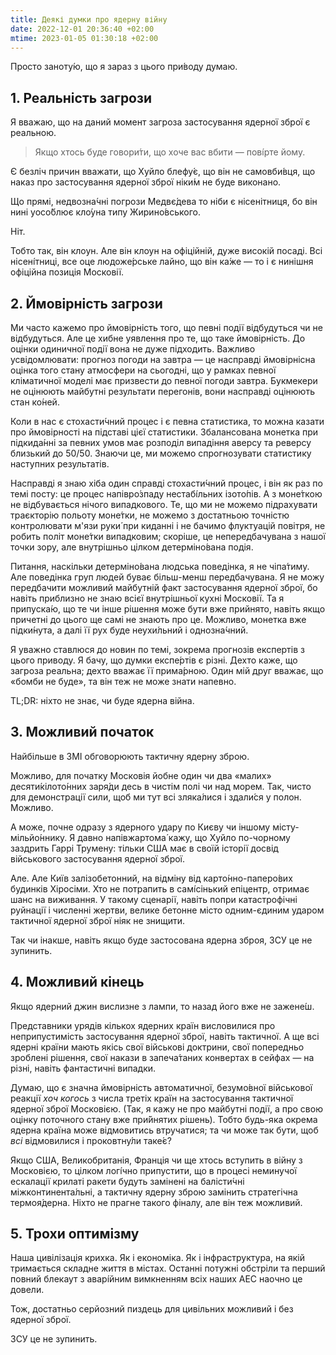 ```yaml
---
title: Деякі думки про ядерну війну
date: 2022-12-01 20:36:40 +02:00
mtime: 2023-01-05 01:30:18 +02:00
---
```


Просто заноту́ю, що я зараз з цього при́воду думаю.

## 1. Реальність загрози

Я вважаю, що на даний момент загроза застосування ядерної зброї є реальною.

> Якщо хтось буде говори́ти, що хоче вас вбити — пові́рте йому.

Є безліч причин вважати, що Хуйло блефу́є, що він не самовби́вця, що наказ про застосування ядерної зброї ніки́м не буде виконано.

Що прямі, недвозна́чні погрози Медвє́дева то ніби є нісенітниця, бо він нині уосо́блює кло́уна типу Жирино́вського.

Ніт.

Тобто так, він клоун. Але він клоун на офіційній, дуже високій посаді. Всі нісені́тниці, все оце людоже́рське лайно, що він ка́же — то і є нинішня офіційна позиція Московії.

## 2. Ймовірність загрози

Ми часто кажемо про ймовірність того, що певні події відбудуться чи не відбудуться. Але це хибне уявлення про те, що таке ймовірність. До оцінки одиничної події вона не дуже підходить. Важливо усвідомлювати: прогноз погоди на завтра — це насправді ймовірнісна оцінка того стану атмосфери на сьогодні, що у рамках певної кліматичної моделі має призвести до певної погоди завтра. Букмекери не оцінюють майбутні результати перегонів, вони насправді оцінюють стан ко́ней.

Коли в нас є стохасти́чний процес і є певна статистика, то можна казати про ймовірності на підставі цієї статистики. Збалансована монетка при підкида́нні за певних умов має розподіл випадіння аверсу та реверсу близький до 50/50. Знаючи це, ми можемо спрогнозувати статистику наступних результатів.

Насправді я знаю хіба один справді стохасти́чний процес, і він як раз по темі посту: це процес напівро́зпаду нестабі́льних ізото́пів. А з моне́ткою не відбувається нічого випадкового. Те, що ми не можемо підрахувати траєкторію польоту моне́тки, не можемо з достатньою точністю контролювати м'язи руки́ при киданні і не бачимо флуктуацій повітря, не робить політ моне́тки випадковим; скоріше, це непередбачувана з нашої точки зору, але внутрішньо цілком детерміно́вана подія.

Питання, наскільки детерміно́вана людська поведінка, я не чіпа́тиму. Але поведінка груп людей буває більш-менш передбачувана. Я не можу передбачити можливий майбутній факт застосування ядерної зброї, бо навіть приблизно не знаю всієї внутрішньої кухні Московії. Та я припуска́ю, що те чи інше рішення може бути вже прийнято, навіть якщо причетні до цього ще самі не знають про це. Можливо, монетка вже підки́нута, а далі її рух буде неухи́льний і однозна́чний.

Я уважно ставлюся до новин по темі, зокрема прогнозів експертів з цього приводу. Я бачу, що думки експе́ртів є різні. Дехто каже, що загроза реальна; дехто вважає її прима́рною. Один мій друг вважає, що «бомби не буде», та він теж не може знати напевно.

TL;DR: ніхто не знає, чи буде ядерна війна.

## 3. Можливий початок

Найбільше в ЗМІ обговорюють тактичну ядерну зброю.

Можливо, для початку Московія йобне один чи два «малих» десяти́кілото́нних заря́ди десь в чистім полі чи над морем. Так, чисто для демонстрації сили, щоб ми тут всі зляка́лися і здали́ся у полон. Можливо.

А може, почне одразу з ядерного удару по Києву чи іншому місту-мільйо́ннику. Я давно напівжартома́ кажу, що Хуйло по-чорному заздрить Гаррі Трумену: тільки США має в своїй історії досвід військового застосування ядерної зброї. 

Але. Але Київ залізобетонний, на відміну від карто́нно-паперо́вих будинків Хіросіми. Хто не потрапить в самі́сінький епіцентр, отримає шанс на виживання. У такому сценарії, навіть попри катастрофічні руйнації і численні жертви, велике бетонне місто одним-єдиним ударом тактичної ядерної зброї ніяк не знищити.

Так чи інакше, навіть якщо буде застосована ядерна зброя, ЗСУ це не зупинить.

## 4. Можливий кінець

Якщо ядерний джин вислизне з лампи, то назад його вже не зажене́ш.

Представники урядів кількох ядерних країн висловилися про неприпустимість застосування ядерної зброї, навіть тактичної. А ще всі ядерні країни мають якісь свої військові доктрини, свої попередньо зроблені рішення, свої накази в запеча́таних конвертах в сейфах — на різні, навіть фантастичні випадки.

Думаю, що є значна ймовірність автоматичної, безумо́вної військової реакції _хоч когось_ з числа третіх країн на застосування тактичної ядерної зброї Московією. (Так, я кажу не про майбутні події, а про свою оцінку поточного стану вже при́йнятих рішень). Тобто будь-яка окрема ядерна країна може відмовитись втручатися; та чи може так бути, щоб _всі_ відмовилися і проковтну́ли таке́є?

Якщо США, Великобританія, Франція чи ще хтось вступить в війну з Московією, то цілком логі́чно припустити, що в процесі неминучої ескалації крилаті ракети будуть замінені на балісти́чні міжконтинента́льні, а тактичну ядерну зброю замінить стратегічна термоя́дерна. Ніхто не прагне такого фіналу, але він теж можливий.

## 5. Трохи оптимізму

Наша цивілізація крихка. Як і економіка. Як і інфраструктура, на якій тримається складне життя в містах. Останні потужні обстріли та перший повний блекаут з аварі́йним вимкненням всіх наших АЕС наочно це довели.

Тож, достатньо серйозний пиздець для цивільних можливий і без ядерної зброї.

ЗСУ це не зупинить.
